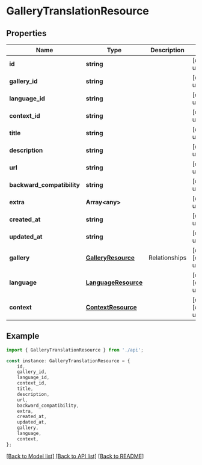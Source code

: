 # GalleryTranslationResource


## Properties

Name | Type | Description | Notes
------------ | ------------- | ------------- | -------------
**id** | **string** |  | [default to undefined]
**gallery_id** | **string** |  | [default to undefined]
**language_id** | **string** |  | [default to undefined]
**context_id** | **string** |  | [default to undefined]
**title** | **string** |  | [default to undefined]
**description** | **string** |  | [default to undefined]
**url** | **string** |  | [default to undefined]
**backward_compatibility** | **string** |  | [default to undefined]
**extra** | **Array&lt;any&gt;** |  | [default to undefined]
**created_at** | **string** |  | [default to undefined]
**updated_at** | **string** |  | [default to undefined]
**gallery** | [**GalleryResource**](GalleryResource.md) | Relationships | [optional] [default to undefined]
**language** | [**LanguageResource**](LanguageResource.md) |  | [optional] [default to undefined]
**context** | [**ContextResource**](ContextResource.md) |  | [optional] [default to undefined]

## Example

```typescript
import { GalleryTranslationResource } from './api';

const instance: GalleryTranslationResource = {
    id,
    gallery_id,
    language_id,
    context_id,
    title,
    description,
    url,
    backward_compatibility,
    extra,
    created_at,
    updated_at,
    gallery,
    language,
    context,
};
```

[[Back to Model list]](../README.md#documentation-for-models) [[Back to API list]](../README.md#documentation-for-api-endpoints) [[Back to README]](../README.md)
